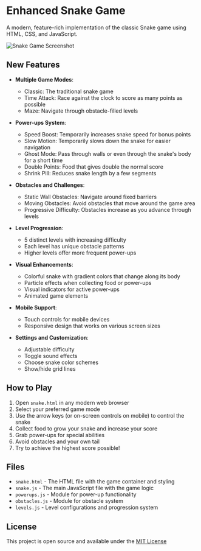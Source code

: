 # Enhanced Snake Game

A modern, feature-rich implementation of the classic Snake game using HTML, CSS, and JavaScript.

![Snake Game Screenshot](screenshot.png)

## New Features

- **Multiple Game Modes**:
  - Classic: The traditional snake game
  - Time Attack: Race against the clock to score as many points as possible
  - Maze: Navigate through obstacle-filled levels

- **Power-ups System**:
  - Speed Boost: Temporarily increases snake speed for bonus points
  - Slow Motion: Temporarily slows down the snake for easier navigation
  - Ghost Mode: Pass through walls or even through the snake's body for a short time
  - Double Points: Food that gives double the normal score
  - Shrink Pill: Reduces snake length by a few segments

- **Obstacles and Challenges**:
  - Static Wall Obstacles: Navigate around fixed barriers
  - Moving Obstacles: Avoid obstacles that move around the game area
  - Progressive Difficulty: Obstacles increase as you advance through levels

- **Level Progression**:
  - 5 distinct levels with increasing difficulty
  - Each level has unique obstacle patterns
  - Higher levels offer more frequent power-ups

- **Visual Enhancements**:
  - Colorful snake with gradient colors that change along its body
  - Particle effects when collecting food or power-ups
  - Visual indicators for active power-ups
  - Animated game elements

- **Mobile Support**:
  - Touch controls for mobile devices
  - Responsive design that works on various screen sizes

- **Settings and Customization**:
  - Adjustable difficulty
  - Toggle sound effects
  - Choose snake color schemes
  - Show/hide grid lines

## How to Play

1. Open `snake.html` in any modern web browser
2. Select your preferred game mode
3. Use the arrow keys (or on-screen controls on mobile) to control the snake
4. Collect food to grow your snake and increase your score
5. Grab power-ups for special abilities
6. Avoid obstacles and your own tail
7. Try to achieve the highest score possible!

## Files

- `snake.html` - The HTML file with the game container and styling
- `snake.js` - The main JavaScript file with the game logic
- `powerups.js` - Module for power-up functionality
- `obstacles.js` - Module for obstacle system
- `levels.js` - Level configurations and progression system

## License

This project is open source and available under the [MIT License](LICENSE)
